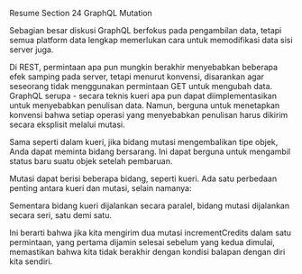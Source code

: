 Resume Section 24 GraphQL Mutation

Sebagian besar diskusi GraphQL berfokus pada pengambilan data, tetapi semua platform data lengkap memerlukan cara untuk memodifikasi data sisi server juga.

Di REST, permintaan apa pun mungkin berakhir menyebabkan beberapa efek samping pada server, tetapi menurut konvensi, disarankan agar seseorang tidak menggunakan permintaan GET untuk mengubah data. GraphQL serupa - secara teknis kueri apa pun dapat diimplementasikan untuk menyebabkan penulisan data. Namun, berguna untuk menetapkan konvensi bahwa setiap operasi yang menyebabkan penulisan harus dikirim secara eksplisit melalui mutasi.

Sama seperti dalam kueri, jika bidang mutasi mengembalikan tipe objek, Anda dapat meminta bidang bersarang. Ini dapat berguna untuk mengambil status baru suatu objek setelah pembaruan.

Mutasi dapat berisi beberapa bidang, seperti kueri. Ada satu perbedaan penting antara kueri dan mutasi, selain namanya:

Sementara bidang kueri dijalankan secara paralel, bidang mutasi dijalankan secara seri, satu demi satu.

Ini berarti bahwa jika kita mengirim dua mutasi incrementCredits dalam satu permintaan, yang pertama dijamin selesai sebelum yang kedua dimulai, memastikan bahwa kita tidak berakhir dengan kondisi balapan dengan diri kita sendiri.
